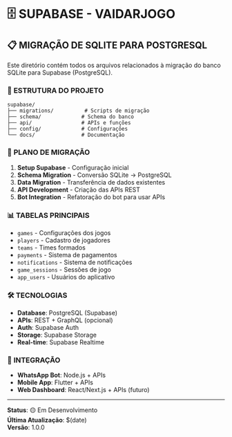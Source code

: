 # 🗄️ SUPABASE - VAIDARJOGO

## 📋 **MIGRAÇÃO DE SQLITE PARA POSTGRESQL**

Este diretório contém todos os arquivos relacionados à migração do banco SQLite para Supabase (PostgreSQL).

### 🚀 **ESTRUTURA DO PROJETO**

```
supabase/
├── migrations/          # Scripts de migração
├── schema/             # Schema do banco
├── api/                # APIs e funções
├── config/             # Configurações
└── docs/               # Documentação
```

### 🔄 **PLANO DE MIGRAÇÃO**

1. **Setup Supabase** - Configuração inicial
2. **Schema Migration** - Conversão SQLite → PostgreSQL
3. **Data Migration** - Transferência de dados existentes
4. **API Development** - Criação das APIs REST
5. **Bot Integration** - Refatoração do bot para usar APIs

### 📊 **TABELAS PRINCIPAIS**

- `games` - Configurações dos jogos
- `players` - Cadastro de jogadores
- `teams` - Times formados
- `payments` - Sistema de pagamentos
- `notifications` - Sistema de notificações
- `game_sessions` - Sessões de jogo
- `app_users` - Usuários do aplicativo

### 🛠️ **TECNOLOGIAS**

- **Database**: PostgreSQL (Supabase)
- **APIs**: REST + GraphQL (opcional)
- **Auth**: Supabase Auth
- **Storage**: Supabase Storage
- **Real-time**: Supabase Realtime

### 📱 **INTEGRAÇÃO**

- **WhatsApp Bot**: Node.js + APIs
- **Mobile App**: Flutter + APIs
- **Web Dashboard**: React/Next.js + APIs (futuro)

---

**Status**: 🟡 Em Desenvolvimento  
**Última Atualização**: $(date)  
**Versão**: 1.0.0
